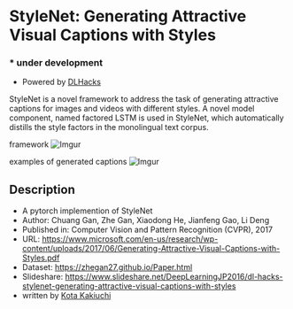 # StyleNet: Generating Attractive Visual Captions with Styles

### * under development
- Powered by [DLHacks](http://deeplearning.jp/hacks/)

StyleNet is a novel framework to address the task of generating attractive captions for images and videos with different styles. A novel model component, named factored LSTM is used in StyleNet, which automatically distills the style factors in the monolingual text corpus.

framework
![Imgur](https://i.imgur.com/G5ZTvwB.png)

examples of generated captions
![Imgur](https://i.imgur.com/aUJXKEo.png)

## Description
- A pytorch implemention of StyleNet
- Author: Chuang Gan, Zhe Gan, Xiaodong He, Jianfeng Gao, Li Deng
- Published in: Computer Vision and Pattern Recognition (CVPR), 2017
- URL:  https://www.microsoft.com/en-us/research/wp-content/uploads/2017/06/Generating-Attractive-Visual-Captions-with-Styles.pdf
- Dataset: https://zhegan27.github.io/Paper.html
- Slideshare: https://www.slideshare.net/DeepLearningJP2016/dl-hacks-stylenet-generating-attractive-visual-captions-with-styles
- written by [Kota Kakiuchi](https://github.com/kacky24)
